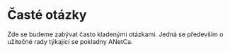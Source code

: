 # Časté otázky

Zde se budeme zabývat často kladenými otázkami. Jedná se především o užitečné rady týkající se pokladny ANetCa.

